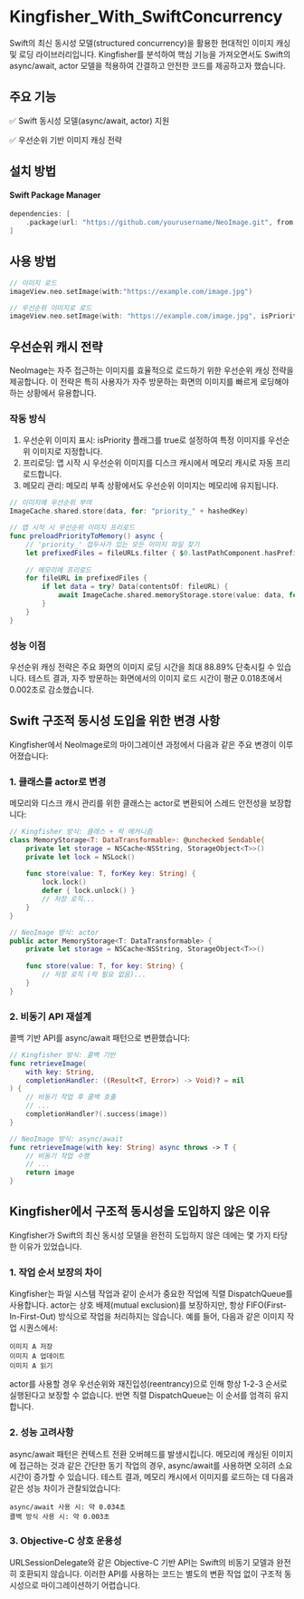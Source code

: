 # Kingfisher_With_SwiftConcurrency
Swift의 최신 동시성 모델(structured concurrency)을 활용한 현대적인 이미지 캐싱 및 로딩 라이브러리입니다. 
Kingfisher를 분석하여 핵심 기능을 가져오면서도 Swift의 async/await, actor 모델을 적용하여 간결하고 안전한 코드를 제공하고자 했습니다.


## 주요 기능
✅ Swift 동시성 모델(async/await, actor) 지원

✅ 우선순위 기반 이미지 캐싱 전략


## 설치 방법
#### Swift Package Manager
```swift
dependencies: [
    .package(url: "https://github.com/yourusername/NeoImage.git", from: "1.0.0")
]
```


## 사용 방법
```swift
// 이미지 로드
imageView.neo.setImage(with:"https://example.com/image.jpg")

// 우선순위 이미지로 로드
imageView.neo.setImage(with: "https://example.com/image.jpg", isPriority: true)
```


## 우선순위 캐시 전략
NeoImage는 자주 접근하는 이미지를 효율적으로 로드하기 위한 우선순위 캐싱 전략을 제공합니다. 이 전략은 특히 사용자가 자주 방문하는 화면의 이미지를 빠르게 로딩해야 하는 상황에서 유용합니다.

### 작동 방식
1. 우선순위 이미지 표시: isPriority 플래그를 true로 설정하여 특정 이미지를 우선순위 이미지로 지정합니다.
2. 프리로딩: 앱 시작 시 우선순위 이미지를 디스크 캐시에서 메모리 캐시로 자동 프리로드합니다.
3. 메모리 관리: 메모리 부족 상황에서도 우선순위 이미지는 메모리에 유지됩니다.

```swift
// 이미지에 우선순위 부여
ImageCache.shared.store(data, for: "priority_" + hashedKey)

// 앱 시작 시 우선순위 이미지 프리로드
func preloadPriorityToMemory() async {
    // 'priority_' 접두사가 있는 모든 이미지 파일 찾기
    let prefixedFiles = fileURLs.filter { $0.lastPathComponent.hasPrefix("priority_") }
    
    // 메모리에 프리로드
    for fileURL in prefixedFiles {
        if let data = try? Data(contentsOf: fileURL) {
            await ImageCache.shared.memoryStorage.store(value: data, for: hashedKey)
        }
    }
}
```

### 성능 이점
우선순위 캐싱 전략은 주요 화면의 이미지 로딩 시간을 최대 88.89% 단축시킬 수 있습니다. 테스트 결과, 자주 방문하는 화면에서의 이미지 로드 시간이 평균 0.018초에서 0.002초로 감소했습니다.


## Swift 구조적 동시성 도입을 위한 변경 사항
Kingfisher에서 NeoImage로의 마이그레이션 과정에서 다음과 같은 주요 변경이 이루어졌습니다:

### 1. 클래스를 actor로 변경
메모리와 디스크 캐시 관리를 위한 클래스는 actor로 변환되어 스레드 안전성을 보장합니다:
```swift
// Kingfisher 방식: 클래스 + 락 메커니즘
class MemoryStorage<T: DataTransformable>: @unchecked Sendable{
    private let storage = NSCache<NSString, StorageObject<T>>()
    private let lock = NSLock()
    
    func store(value: T, forKey key: String) {
        lock.lock()
        defer { lock.unlock() }
        // 저장 로직...
    }
}

// NeoImage 방식: actor
public actor MemoryStorage<T: DataTransformable> {
    private let storage = NSCache<NSString, StorageObject<T>>()
    
    func store(value: T, for key: String) {
        // 저장 로직 (락 필요 없음)...
    }
}
```

### 2. 비동기 API 재설계
콜백 기반 API를 async/await 패턴으로 변환했습니다:
```swift
// Kingfisher 방식: 콜백 기반
func retrieveImage(
    with key: String,
    completionHandler: ((Result<T, Error>) -> Void)? = nil
) {
    // 비동기 작업 후 콜백 호출
    // ...
    completionHandler?(.success(image))
}

// NeoImage 방식: async/await
func retrieveImage(with key: String) async throws -> T {
    // 비동기 작업 수행
    // ...
    return image
}
```


## Kingfisher에서 구조적 동시성을 도입하지 않은 이유
Kingfisher가 Swift의 최신 동시성 모델을 완전히 도입하지 않은 데에는 몇 가지 타당한 이유가 있었습니다.

### 1. 작업 순서 보장의 차이
Kingfisher는 파일 시스템 작업과 같이 순서가 중요한 작업에 직렬 DispatchQueue를 사용합니다. actor는 상호 배제(mutual exclusion)를 보장하지만, 항상 FIFO(First-In-First-Out) 방식으로 작업을 처리하지는 않습니다.
예를 들어, 다음과 같은 이미지 작업 시퀀스에서:
```
이미지 A 저장
이미지 A 업데이트
이미지 A 읽기
```

actor를 사용할 경우 우선순위와 재진입성(reentrancy)으로 인해 항상 1-2-3 순서로 실행된다고 보장할 수 없습니다. 반면 직렬 DispatchQueue는 이 순서를 엄격히 유지합니다.

### 2. 성능 고려사항
async/await 패턴은 컨텍스트 전환 오버헤드를 발생시킵니다. 메모리에 캐싱된 이미지에 접근하는 것과 같은 간단한 동기 작업의 경우, async/await를 사용하면 오히려 소요 시간이 증가할 수 있습니다.
테스트 결과, 메모리 캐시에서 이미지를 로드하는 데 다음과 같은 성능 차이가 관찰되었습니다:
```
async/await 사용 시: 약 0.034초
콜백 방식 사용 시: 약 0.003초
```

### 3. Objective-C 상호 운용성
URLSessionDelegate와 같은 Objective-C 기반 API는 Swift의 비동기 모델과 완전히 호환되지 않습니다. 이러한 API를 사용하는 코드는 별도의 변환 작업 없이 구조적 동시성으로 마이그레이션하기 어렵습니다.
